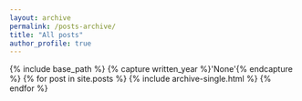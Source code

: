 ```yaml
---
layout: archive
permalink: /posts-archive/
title: "All posts"
author_profile: true
---
```


{% include base_path %}
{% capture written_year %}'None'{% endcapture %}
{% for post in site.posts %}
  {% include archive-single.html %}
{% endfor %}
